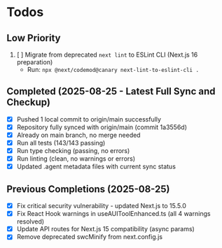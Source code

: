 # Todos

## Low Priority
1. [ ] Migrate from deprecated `next lint` to ESLint CLI (Next.js 16 preparation)
   - Run: `npx @next/codemod@canary next-lint-to-eslint-cli .`

## Completed (2025-08-25 - Latest Full Sync and Checkup)
- [x] Pushed 1 local commit to origin/main successfully
- [x] Repository fully synced with origin/main (commit 1a3556d)
- [x] Already on main branch, no merge needed
- [x] Run all tests (143/143 passing)
- [x] Run type checking (passing, no errors)
- [x] Run linting (clean, no warnings or errors)
- [x] Updated .agent metadata files with current sync status

## Previous Completions (2025-08-25)
- [x] Fix critical security vulnerability - updated Next.js to 15.5.0
- [x] Fix React Hook warnings in useAUIToolEnhanced.ts (all 4 warnings resolved)
- [x] Update API routes for Next.js 15 compatibility (async params)
- [x] Remove deprecated swcMinify from next.config.js